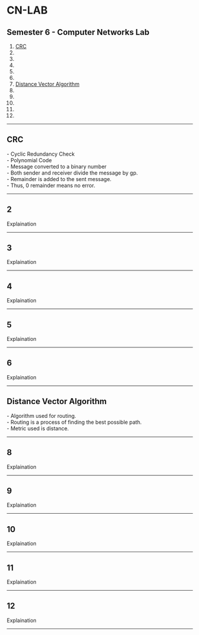 # CN-LAB

<h2>Semester 6 - Computer Networks Lab</h2>

<ol>
    <a href="#1"><li>CRC</a>
    <a href="#2"><li></a>
    <a href="#3"><li></a>
    <a href="#4"><li></a>
    <a href="#5"><li></a>
    <a href="#6"><li></a>
    <a href="#7"><li>Distance Vector Algorithm</a>
    <a href="#8"><li></a>
    <a href="#9"><li></a>
    <a href="#10"><li></a>
    <a href="#11"><li></a>
    <a href="#12"><li></a>
</ol>

<hr>

<h2 id="1">CRC</h2>
<p>
    - Cyclic Redundancy Check <br>
    - Polynomial Code <br>
    - Message converted to a binary number <br>
    - Both sender and receiver divide the message by gp. <br>
    - Remainder is added to the sent message. <br>
    - Thus, 0 remainder means no error. <br>
</p>
<hr>

<h2 id="2">2</h2>
<p>Explaination</p>
<hr>

<h2 id="3">3</h2>
<p>Explaination</p>
<hr>

<h2 id="4">4</h2>
<p>Explaination</p>
<hr>

<h2 id="5">5</h2>
<p>Explaination</p>
<hr>

<h2 id="6">6</h2>
<p>Explaination</p>
<hr>

<h2 id="7">Distance Vector Algorithm</h2>
<p>
    - Algorithm used for routing. <br>
    - Routing is a process of finding the best possible path. <br>
    - Metric used is distance. <br>
</p>
<hr>

<h2 id="8">8</h2>
<p>Explaination</p>
<hr>

<h2 id="9">9</h2>
<p>Explaination</p>
<hr>

<h2 id="10">10</h2>
<p>Explaination</p>
<hr>

<h2 id="11">11</h2>
<p>Explaination</p>
<hr>

<h2 id="12">12</h2>
<p>Explaination</p>
<hr>